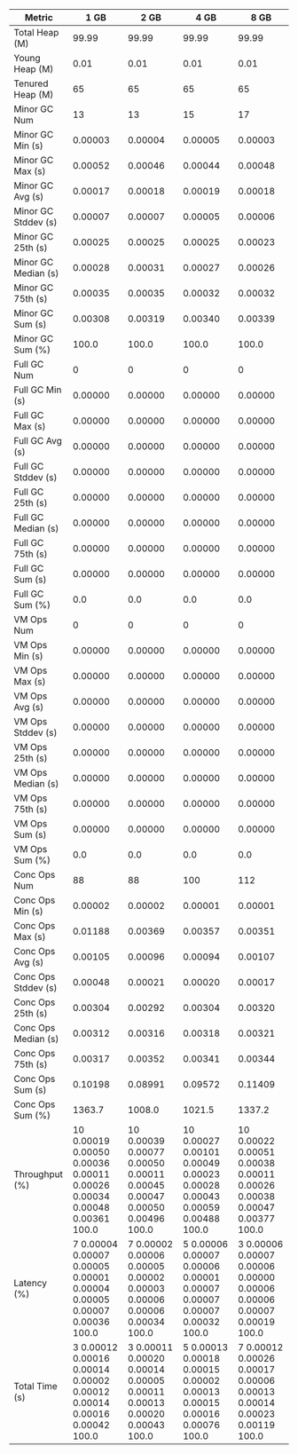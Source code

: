 | Metric | 1 GB | 2 GB | 4 GB | 8 GB |
|------|----|----|----|----|
| Total Heap (M) | 99.99 | 99.99 | 99.99 | 99.99 |
| Young Heap (M) | 0.01 | 0.01 | 0.01 | 0.01 |
| Tenured Heap (M) | 65 | 65 | 65 | 65 |
| Minor GC Num | 13 | 13 | 15 | 17 |
| Minor GC Min (s) | 0.00003 | 0.00004 | 0.00005 | 0.00003 |
| Minor GC Max (s) | 0.00052 | 0.00046 | 0.00044 | 0.00048 |
| Minor GC Avg (s) | 0.00017 | 0.00018 | 0.00019 | 0.00018 |
| Minor GC Stddev (s) | 0.00007 | 0.00007 | 0.00005 | 0.00006 |
| Minor GC 25th (s) | 0.00025 | 0.00025 | 0.00025 | 0.00023 |
| Minor GC Median (s) | 0.00028 | 0.00031 | 0.00027 | 0.00026 |
| Minor GC 75th (s) | 0.00035 | 0.00035 | 0.00032 | 0.00032 |
| Minor GC Sum (s) | 0.00308 | 0.00319 | 0.00340 | 0.00339 |
| Minor GC Sum (%) | 100.0 | 100.0 | 100.0 | 100.0 |
| Full GC Num | 0 | 0 | 0 | 0 |
| Full GC Min (s) | 0.00000 | 0.00000 | 0.00000 | 0.00000 |
| Full GC Max (s) | 0.00000 | 0.00000 | 0.00000 | 0.00000 |
| Full GC Avg (s) | 0.00000 | 0.00000 | 0.00000 | 0.00000 |
| Full GC Stddev (s) | 0.00000 | 0.00000 | 0.00000 | 0.00000 |
| Full GC 25th (s) | 0.00000 | 0.00000 | 0.00000 | 0.00000 |
| Full GC Median (s) | 0.00000 | 0.00000 | 0.00000 | 0.00000 |
| Full GC 75th (s) | 0.00000 | 0.00000 | 0.00000 | 0.00000 |
| Full GC Sum (s) | 0.00000 | 0.00000 | 0.00000 | 0.00000 |
| Full GC Sum (%) | 0.0 | 0.0 | 0.0 | 0.0 |
| VM Ops Num | 0 | 0 | 0 | 0 |
| VM Ops Min (s) | 0.00000 | 0.00000 | 0.00000 | 0.00000 |
| VM Ops Max (s) | 0.00000 | 0.00000 | 0.00000 | 0.00000 |
| VM Ops Avg (s) | 0.00000 | 0.00000 | 0.00000 | 0.00000 |
| VM Ops Stddev (s) | 0.00000 | 0.00000 | 0.00000 | 0.00000 |
| VM Ops 25th (s) | 0.00000 | 0.00000 | 0.00000 | 0.00000 |
| VM Ops Median (s) | 0.00000 | 0.00000 | 0.00000 | 0.00000 |
| VM Ops 75th (s) | 0.00000 | 0.00000 | 0.00000 | 0.00000 |
| VM Ops Sum (s) | 0.00000 | 0.00000 | 0.00000 | 0.00000 |
| VM Ops Sum (%) | 0.0 | 0.0 | 0.0 | 0.0 |
| Conc Ops Num | 88 | 88 | 100 | 112 |
| Conc Ops Min (s) | 0.00002 | 0.00002 | 0.00001 | 0.00001 |
| Conc Ops Max (s) | 0.01188 | 0.00369 | 0.00357 | 0.00351 |
| Conc Ops Avg (s) | 0.00105 | 0.00096 | 0.00094 | 0.00107 |
| Conc Ops Stddev (s) | 0.00048 | 0.00021 | 0.00020 | 0.00017 |
| Conc Ops 25th (s) | 0.00304 | 0.00292 | 0.00304 | 0.00320 |
| Conc Ops Median (s) | 0.00312 | 0.00316 | 0.00318 | 0.00321 |
| Conc Ops 75th (s) | 0.00317 | 0.00352 | 0.00341 | 0.00344 |
| Conc Ops Sum (s) | 0.10198 | 0.08991 | 0.09572 | 0.11409 |
| Conc Ops Sum (%) | 1363.7 | 1008.0 | 1021.5 | 1337.2 |
| Throughput (%) | 10	0.00019	0.00050	0.00036	0.00011	0.00026	0.00034	0.00048	0.00361	100.0 | 10	0.00039	0.00077	0.00050	0.00011	0.00045	0.00047	0.00050	0.00496	100.0 | 10	0.00027	0.00101	0.00049	0.00023	0.00028	0.00043	0.00059	0.00488	100.0 | 10	0.00022	0.00051	0.00038	0.00011	0.00026	0.00038	0.00047	0.00377	100.0 |
| Latency (%) | 7	0.00004	0.00007	0.00005	0.00001	0.00004	0.00005	0.00007	0.00036	100.0 | 7	0.00002	0.00006	0.00005	0.00002	0.00003	0.00006	0.00006	0.00034	100.0 | 5	0.00006	0.00007	0.00006	0.00001	0.00007	0.00007	0.00007	0.00032	100.0 | 3	0.00006	0.00007	0.00006	0.00000	0.00006	0.00006	0.00007	0.00019	100.0 |
| Total Time (s) | 3	0.00012	0.00016	0.00014	0.00002	0.00012	0.00014	0.00016	0.00042	100.0 | 3	0.00011	0.00020	0.00014	0.00005	0.00011	0.00013	0.00020	0.00043	100.0 | 5	0.00013	0.00018	0.00015	0.00002	0.00013	0.00015	0.00016	0.00076	100.0 | 7	0.00012	0.00026	0.00017	0.00006	0.00013	0.00014	0.00023	0.00119	100.0 |
